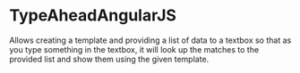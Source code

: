 # TypeAheadAngularJS

Allows creating a template and providing a list of data to a textbox so that as you type something in the textbox, it will look up the matches to the provided list and show them using the given template.
